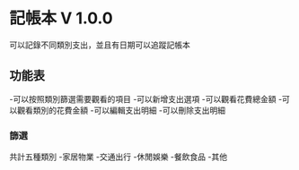 # 記帳本 V 1.0.0
可以記錄不同類別支出，並且有日期可以追蹤記帳本

## 功能表
-可以按照類別篩選需要觀看的項目
-可以新增支出選項
-可以觀看花費總金額
-可以觀看類別的花費金額
-可以編輯支出明細
-可以刪除支出明細

### 篩選
共計五種類別
-家居物業
-交通出行
-休閒娛樂
-餐飲食品
-其他

